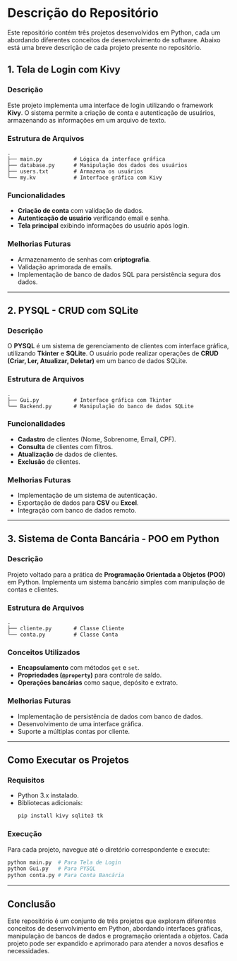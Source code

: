 # Descrição do Repositório

Este repositório contém três projetos desenvolvidos em Python, cada um abordando diferentes conceitos de desenvolvimento de software. Abaixo está uma breve descrição de cada projeto presente no repositório.

## 1. **Tela de Login com Kivy**

### Descrição
Este projeto implementa uma interface de login utilizando o framework **Kivy**. O sistema permite a criação de conta e autenticação de usuários, armazenando as informações em um arquivo de texto.

### Estrutura de Arquivos
```
.
├── main.py          # Lógica da interface gráfica
├── database.py      # Manipulação dos dados dos usuários
├── users.txt        # Armazena os usuários
└── my.kv            # Interface gráfica com Kivy
```

### Funcionalidades
- **Criação de conta** com validação de dados.
- **Autenticação de usuário** verificando email e senha.
- **Tela principal** exibindo informações do usuário após login.

### Melhorias Futuras
- Armazenamento de senhas com **criptografia**.
- Validação aprimorada de emails.
- Implementação de banco de dados SQL para persistência segura dos dados.

---

## 2. **PYSQL - CRUD com SQLite**

### Descrição
O **PYSQL** é um sistema de gerenciamento de clientes com interface gráfica, utilizando **Tkinter** e **SQLite**. O usuário pode realizar operações de **CRUD (Criar, Ler, Atualizar, Deletar)** em um banco de dados SQLite.

### Estrutura de Arquivos
```
.
├── Gui.py           # Interface gráfica com Tkinter
└── Backend.py       # Manipulação do banco de dados SQLite
```

### Funcionalidades
- **Cadastro** de clientes (Nome, Sobrenome, Email, CPF).
- **Consulta** de clientes com filtros.
- **Atualização** de dados de clientes.
- **Exclusão** de clientes.

### Melhorias Futuras
- Implementação de um sistema de autenticação.
- Exportação de dados para **CSV** ou **Excel**.
- Integração com banco de dados remoto.

---

## 3. **Sistema de Conta Bancária - POO em Python**

### Descrição
Projeto voltado para a prática de **Programação Orientada a Objetos (POO)** em Python. Implementa um sistema bancário simples com manipulação de contas e clientes.

### Estrutura de Arquivos
```
.
├── cliente.py       # Classe Cliente
└── conta.py         # Classe Conta
```

### Conceitos Utilizados
- **Encapsulamento** com métodos `get` e `set`.
- **Propriedades (`@property`)** para controle de saldo.
- **Operações bancárias** como saque, depósito e extrato.

### Melhorias Futuras
- Implementação de persistência de dados com banco de dados.
- Desenvolvimento de uma interface gráfica.
- Suporte a múltiplas contas por cliente.

---

## Como Executar os Projetos

### Requisitos
- Python 3.x instalado.
- Bibliotecas adicionais:
  ```bash
  pip install kivy sqlite3 tk
  ```

### Execução
Para cada projeto, navegue até o diretório correspondente e execute:
```bash
python main.py  # Para Tela de Login
python Gui.py   # Para PYSQL
python conta.py # Para Conta Bancária
```

---

## Conclusão
Este repositório é um conjunto de três projetos que exploram diferentes conceitos de desenvolvimento em Python, abordando interfaces gráficas, manipulação de bancos de dados e programação orientada a objetos. Cada projeto pode ser expandido e aprimorado para atender a novos desafios e necessidades.

